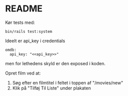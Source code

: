 # README

Kør tests med:
```
bin/rails test:system
```

Ideelt er api_key i credentials
```
omdb:
  api_key: "<<api_key>>"
```
 men for lethedens skyld er den exposed i koden.



Opret film ved at:
 1. Søg efter en filmtitel i feltet i toppen af "/movies/new"
 2. Klik på "Tilføj Til Liste" under plakaten